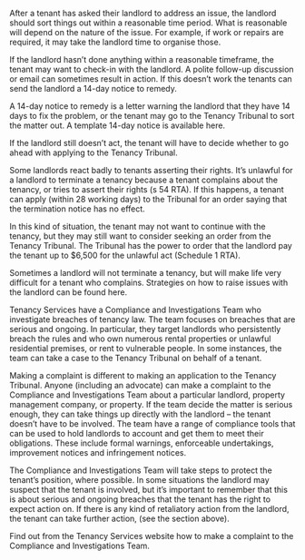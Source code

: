 

After a tenant has asked their landlord to address an issue, the landlord should sort things out within a reasonable time period. What is reasonable will depend on the nature of the issue. For example, if work or repairs are required, it may take the landlord time to organise those.

If the landlord hasn’t done anything within a reasonable timeframe, the tenant may want to check-in with the landlord. A polite follow-up discussion or email can sometimes result in action. If this doesn’t work the tenants can send the landlord a 14-day notice to remedy. 

A 14-day notice to remedy is a letter warning the landlord that they have 14 days to fix the problem, or the tenant may go to the Tenancy Tribunal to sort the matter out. A template 14-day notice is available here.

If the landlord still doesn’t act, the tenant will have to decide whether to go ahead with applying to the Tenancy Tribunal.

Some landlords react badly to tenants asserting their rights. It’s unlawful for a landlord to terminate a tenancy because a tenant complains about the tenancy, or tries to assert their rights (s 54 RTA). If this happens, a tenant can apply (within 28 working days) to the Tribunal for an order saying that the termination notice has no effect.

In this kind of situation, the tenant may not want to continue with the tenancy, but they may still want to consider seeking an order from the Tenancy Tribunal. The Tribunal has the power to order that the landlord pay the tenant up to $6,500 for the unlawful act (Schedule 1 RTA).

Sometimes a landlord will not terminate a tenancy, but will make life very difficult for a tenant who complains. Strategies on how to raise issues with the landlord can be found here.

Tenancy Services have a Compliance and Investigations Team who investigate breaches of tenancy law. The team focuses on breaches that are serious and ongoing. In particular, they target landlords who persistently breach the rules and who own numerous rental properties or unlawful residential premises, or rent to vulnerable people. In some instances, the team can take a case to the Tenancy Tribunal on behalf of a tenant.

Making a complaint is different to making an application to the Tenancy Tribunal. Anyone (including an advocate) can make a complaint to the Compliance and Investigations Team about a particular landlord, property management company, or property. If the team decide the matter is serious enough, they can take things up directly with the landlord – the tenant doesn’t have to be involved. The team have a range of compliance tools that can be used to hold landlords to account and get them to meet their obligations. These include formal warnings, enforceable undertakings, improvement notices and infringement notices.

The Compliance and Investigations Team will take steps to protect the tenant’s position, where possible. In some situations the landlord may suspect that the tenant is involved, but it’s important to remember that this is about serious and ongoing breaches that the tenant has the right to expect action on. If there is any kind of retaliatory action from the landlord, the tenant can take further action, (see the section above). 

Find out from the Tenancy Services website how to make a complaint to the Compliance and Investigations Team.
